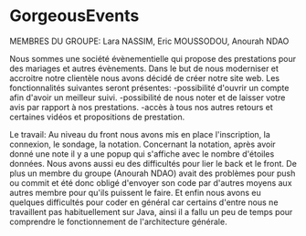 # GorgeousEvents
MEMBRES DU GROUPE: Lara NASSIM, Eric MOUSSODOU, Anourah NDAO

Nous sommes une société évènementielle qui propose des prestations pour des mariages et autres évènements.
Dans le but de nous moderniser et accroitre notre clientèle nous avons décidé de créer notre site web.
Les fonctionnalités suivantes seront présentes:
  -possibilité d'ouvrir un compte afin d'avoir un meilleur suivi.
  -possibilité de nous noter et de laisser votre avis par rapport à nos prestations.
  -accès à tous nos autres retours et certaines vidéos et propositions de prestation.
 
Le travail:
Au niveau du front nous avons mis en place l'inscription, la connexion, le sondage, la notation.
Concernant la notation, après avoir donné une note il y a une popup qui s'affiche avec le nombre d'étoiles données.
Nous avons aussi eu des difficultés pour lier le back et le front.
De plus un membre du groupe (Anourah NDAO) avait des problèmes pour push ou commit
et été donc obligé d'envoyer son code par d'autres moyens aux
autres membre pour qu'ils puissent le faire. 
Et enfin nous avons eu quelques difficultés pour coder en général car certains d'entre nous ne travaillent pas habituellement sur Java, ainsi il a fallu un peu de temps pour comprendre le fonctionnement de l'architecture générale. 
  

